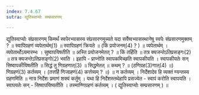 ```yaml
---
index: 7.4.67
sutra: द्युतिस्वाप्योः सम्प्रसारणम्

---
```

 द्युतिस्वाप्योः संप्रसारणम् किमर्थं स्वपेरभ्यासस्य संप्रसारणमुच्यते यदा सर्वेष्वभ्यासस्थानेषु स्वपेः संप्रसारणमुक्तम् ? ॥ स्वापिग्रहणं व्यपेतार्थम्(1) ॥ स्वापिग्रहणं क्रियते ॥ (किं प्रयोजनम्(4) ? ) ॥ व्यपेतार्थम् । व्यपेतार्थोऽयमारम्भः । सुष्वापयिषतीति ॥ अस्ति प्रयोजनमेतत् ? ॥ किं तर्हिति ॥ तत्र क्यजन्तेऽतिप्रसङ्गः(2) ॥ तत्र क्यजन्तेऽतिप्रसङ्गो(2) भवति । इहापि - प्राप्नोति स्वापकमिच्छति स्वापकीयति । स्वापकीयतेः सन् सिष्वापकीयिषतीति ॥ सिद्धं तु णिग्रहणात्(3) ॥ सिद्धमेतत् ॥ कथम् ? ॥ (ठणिग्रह(3)णात्(4) ॥) णिग्रहणं(3) कर्तव्यम् । (तत्तर्हि णिज्ग्रहणं(4) कर्त्तव्यम् ? ॥) ॥ न कर्तव्यम् । निर्देशादेव हि व्यक्तं ण्यन्तस्य ग्रहणमिति ॥ नात्र निर्देशः प्रमाणं शक्यं कर्तुम् । यथा हि निर्देशस्तथेहापि प्रसज्येत - स्वापं करोति स्वापयति । स्वापयतेः सन् - सिष्वापयिष्यतीति । तस्माण्णिग्रहणं कर्तव्यम् । ( द्युतिस्वाप्योः सम्प्रसारणम् ) ॥ 